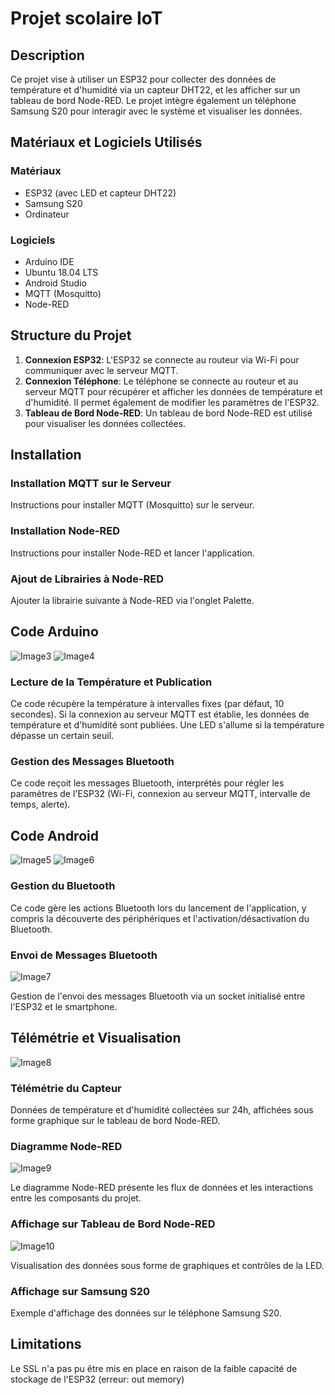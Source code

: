 # Projet scolaire IoT

## Description

Ce projet vise à utiliser un ESP32 pour collecter des données de température et d'humidité via un capteur DHT22, et les afficher sur un tableau de bord Node-RED. Le projet intègre également un téléphone Samsung S20 pour interagir avec le système et visualiser les données.

## Matériaux et Logiciels Utilisés

### Matériaux
- ESP32 (avec LED et capteur DHT22)
- Samsung S20
- Ordinateur

### Logiciels
- Arduino IDE
- Ubuntu 18.04 LTS
- Android Studio
- MQTT (Mosquitto)
- Node-RED

## Structure du Projet

1. **Connexion ESP32**: L'ESP32 se connecte au routeur via Wi-Fi pour communiquer avec le serveur MQTT.
2. **Connexion Téléphone**: Le téléphone se connecte au routeur et au serveur MQTT pour récupérer et afficher les données de température et d'humidité. Il permet également de modifier les paramètres de l'ESP32.
3. **Tableau de Bord Node-RED**: Un tableau de bord Node-RED est utilisé pour visualiser les données collectées.

## Installation

### Installation MQTT sur le Serveur
Instructions pour installer MQTT (Mosquitto) sur le serveur.

### Installation Node-RED
Instructions pour installer Node-RED et lancer l'application.

### Ajout de Librairies à Node-RED
Ajouter la librairie suivante à Node-RED via l'onglet Palette.

## Code Arduino
![Image3](https://github.com/aberkanenazi/TPIOT/assets/35194684/4981e0c1-6d3f-4d28-a6e2-14705a0b4193)
![Image4](https://github.com/aberkanenazi/TPIOT/assets/35194684/d6cdda85-5ba7-4b22-9515-2f83d04662eb)

### Lecture de la Température et Publication

Ce code récupère la température à intervalles fixes (par défaut, 10 secondes). Si la connexion au serveur MQTT est établie, les données de température et d'humidité sont publiées. Une LED s'allume si la température dépasse un certain seuil.

### Gestion des Messages Bluetooth
Ce code reçoit les messages Bluetooth, interprétés pour régler les paramètres de l'ESP32 (Wi-Fi, connexion au serveur MQTT, intervalle de temps, alerte).

## Code Android
![Image5](https://github.com/aberkanenazi/TPIOT/assets/35194684/f5dba2d1-5e86-41d0-818b-20fcdef44391)
![Image6](https://github.com/aberkanenazi/TPIOT/assets/35194684/bed26888-3d24-4454-b147-423309147f4c)

### Gestion du Bluetooth
Ce code gère les actions Bluetooth lors du lancement de l'application, y compris la découverte des périphériques et l'activation/désactivation du Bluetooth.

### Envoi de Messages Bluetooth
![Image7](https://github.com/aberkanenazi/TPIOT/assets/35194684/32e30410-ba01-46c3-82a7-481c88591853)

Gestion de l'envoi des messages Bluetooth via un socket initialisé entre l'ESP32 et le smartphone.

## Télémétrie et Visualisation
![Image8](https://github.com/aberkanenazi/TPIOT/assets/35194684/96c59ed7-2d02-4f24-99c3-929f1eda8e72)

### Télémétrie du Capteur
Données de température et d'humidité collectées sur 24h, affichées sous forme graphique sur le tableau de bord Node-RED.

### Diagramme Node-RED
![Image9](https://github.com/aberkanenazi/TPIOT/assets/35194684/76b096bc-3ab0-4ab6-9e6d-dc8ca39aa77b)

Le diagramme Node-RED présente les flux de données et les interactions entre les composants du projet.

### Affichage sur Tableau de Bord Node-RED
![Image10](https://github.com/aberkanenazi/TPIOT/assets/35194684/a28aeea6-ba2d-40de-aa63-26ec045813ff)

Visualisation des données sous forme de graphiques et contrôles de la LED.

### Affichage sur Samsung S20
Exemple d'affichage des données sur le téléphone Samsung S20.

## Limitations
Le SSL n'a pas pu être mis en place en raison de la faible capacité de stockage de l'ESP32 (erreur: out memory)
